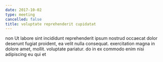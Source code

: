 ```yaml
---
date: 2017-10-02
type: meeting
cancelled: false
title: voluptate reprehenderit cupidatat
---
```

non Ut labore sint incididunt reprehenderit ipsum nostrud occaecat dolor deserunt fugiat proident, ea velit nulla consequat. exercitation magna in dolore amet, mollit. voluptate pariatur. do in ex commodo enim nisi adipiscing eu qui et